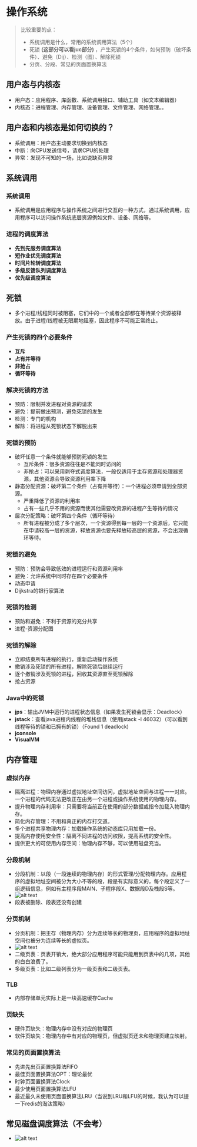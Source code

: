 # 操作系统

> 比较重要的点：
>
> * 系统调用是什么，常用的系统调用算法（5个）
> * 死锁 **(这部分可以看juc部分)** ，产生死锁的4个条件，如何预防（破坏条件）、避免（Dij）、检测（图）、解除死锁
> * 分页、分段、常见的页面置换算法

## 用户态与内核态

* 用户态：应用程序、库函数、系统调用接口、辅助工具（如文本编辑器）
* 内核态：进程管理、内存管理、设备管理、文件管理、网络管理。。

## 用户态和内核态是如何切换的？

* 系统调用：用户态主动要求切换到内核态
* 中断：向CPU发送信号，请求CPU的处理
* 异常：发现不可知的一场，比如说缺页异常

## 系统调用

### 系统调用

* 系统调用是应用程序与操作系统之间进行交互的一种方式，通过系统调用，应用程序可以访问操作系统底层资源例如文件、设备、网络等。

### 进程的调度算法

* **先到先服务调度算法**
* **短作业优先调度算法**
* **时间片轮转调度算法**
* **多级反馈队列调度算法**
* **优先级调度算法**

## 死锁

* 多个进程/线程同时被阻塞，它们中的一个或者全部都在等待某个资源被释放。由于进程/线程被无限期地阻塞，因此程序不可能正常终止。

### 产生死锁的四个必要条件

* **互斥**
* **占有并等待**
* **非抢占**
* **循环等待**

### 解决死锁的方法

* 预防：限制并发进程对资源的请求
* 避免：提前做出预测，避免死锁的发生
* 检测：专门的机构
* 解除：将进程从死锁状态下解脱出来

### 死锁的预防

* 破坏任意一个条件就能够预防死锁的发生
  * 互斥条件：很多资源往往是不能同时访问的
  * 非抢占：可以采用剥夺式调度算法，一般仅适用于主存资源和处理器资源，其他资源会导致资源利用率下降
* 静态分配资源：破坏第二个条件（占有并等待）：一个进程必须申请到全部资源。
  * 严重降低了资源的利用率
  * 占有一些几乎不用的资源而使其他需要改资源的进程产生等待的情况
* 层次分配策略：破坏第四个条件（循环等待）
  * 所有进程被分成了多个层次，一个资源得到每一层的一个资源后，它只能在申请较高一层的资源，释放资源也要先释放较高层的资源，不会出现循环等待。

### 死锁的避免

* 预防：预防会导致低效的进程运行和资源利用率
* 避免：允许系统中同时存在四个必要条件
* 动态申请
* Dijkstra的银行家算法

### 死锁的检测

* 预防和避免：不利于资源的充分共享
* 进程-资源分配图

### 死锁的解除

* 立即结束所有进程的执行，重新启动操作系统
* 撤销涉及死锁的所有进程，解除死锁后继续运行
* 逐个撤销涉及死锁的进程，回收其资源直至死锁解除
* 抢占资源

### Java中的死锁

* **jps**：输出JVM中运行的进程状态信息（如果发生死锁会显示：Deadlock）
* **jstack**：查看java进程内线程的堆栈信息（使用jstack -l 46032）（可以看到线程等待的锁和已拥有的锁）（Found 1 deadlock)
* **jconsole**
* **VisualVM**

## 内存管理

### 虚拟内存

* 隔离进程：物理内存通过虚拟地址空间访问，虚拟地址空间与进程一一对应。一个进程的代码无法更改正在由另一个进程或操作系统使用的物理内存。
* 提升物理内存利用率：只需要将当前正在使用的部分数据或指令加载入物理内存。
* 简化内存管理：不用和真正的内存打交道。
* 多个进程共享物理内存：加载操作系统的动态库只用加载一份。
* 提高内存使用安全性：隔离不同进程的访问权限，提高系统的安全性。
* 提供更大的可使用内存空间：物理内存不够，可以使用磁盘充当。

### 分段机制

* 分段机制：以段（一段连续的物理内存）的形式管理/分配物理内存。应用程序的虚拟地址空间被分为大小不等的段，段是有实际意义的，每个段定义了一组逻辑信息，例如有主程序段MAIN、子程序段X、数据段D及栈段S等。
* ![alt text](https://github.com/zhanghanjiao-timis/zhanghanjiao-blogs/blob/master/docs/%E5%8D%9A%E5%AE%A2%E6%96%87%E6%A1%A3/%E8%AE%A1%E7%AE%97%E6%9C%BA%E5%9F%BA%E7%A1%80/assets/%E6%93%8D%E4%BD%9C%E7%B3%BB%E7%BB%9F/image.png)
* 段表被删除、段表还没有创建

### 分页机制

* 分页机制：把主存（物理内存）分为连续等长的物理页，应用程序的虚拟地址空间也被分为连续等长的虚拟页。
* ![alt text](https://github.com/zhanghanjiao-timis/zhanghanjiao-blogs/blob/master/docs/%E5%8D%9A%E5%AE%A2%E6%96%87%E6%A1%A3/%E8%AE%A1%E7%AE%97%E6%9C%BA%E5%9F%BA%E7%A1%80/assets/%E6%93%8D%E4%BD%9C%E7%B3%BB%E7%BB%9F/image-1.png)
* 二级页表：页表开销大，绝大部分应用程序可能只能用到页表中的几项，其他的白白浪费了。
* 多级页表：比如二级列表分为一级页表和二级页表。

### TLB

* 内部存储单元实际上是一块高速缓存Cache

### 页缺失

* 硬件页缺失：物理内存中没有对应的物理页
* 软件页缺失：物理内存中有对应的物理页，但虚拟页还未和物理页建立映射。

### 常见的页面置换算法

* 先进先出页面置换算法FIFO
* 最佳页面置换算法OPT：理论最优
* 时钟页面置换算法Clock
* 最少使用页面置换算法LFU
* 最近最久未使用页面置换算法LRU（当说到LRU和LFU的时候，我认为可以提一下redis的淘汰策略）

## 常见磁盘调度算法（不会考）

* ![alt text](https://github.com/zhanghanjiao-timis/zhanghanjiao-blogs/blob/master/docs/%E5%8D%9A%E5%AE%A2%E6%96%87%E6%A1%A3/%E8%AE%A1%E7%AE%97%E6%9C%BA%E5%9F%BA%E7%A1%80/assets/%E6%93%8D%E4%BD%9C%E7%B3%BB%E7%BB%9F/image-2.png)